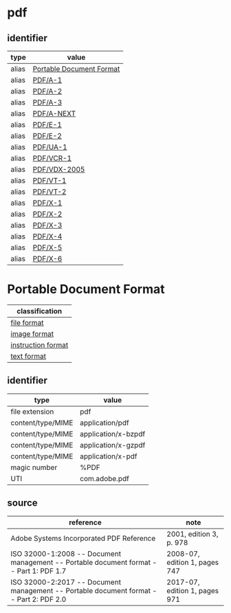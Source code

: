 # pdf

## identifier
| type              | value
| ----------------- | -----
| alias             | [Portable Document Format](#portable-document-format)
| alias             | [PDF/A-1](pdfa.md#pdfa-1)
| alias             | [PDF/A-2](pdfa.md#pdfa-2)
| alias             | [PDF/A-3](pdfa.md#pdfa-3)
| alias             | [PDF/A-NEXT](pdfa.md#pdfa-next)
| alias             | [PDF/E-1](pdfe.md#pdfe-1)
| alias             | [PDF/E-2](pdfe.md#pdfe-2)
| alias             | [PDF/UA-1](pdfua.md#pdfua-1)
| alias             | [PDF/VCR-1](pdfvcr.md#pdfvcr-1)
| alias             | [PDF/VDX-2005](pdfvdx.md#pdfvdx-2005)
| alias             | [PDF/VT-1](pdfvt.md#pdfvt-1)
| alias             | [PDF/VT-2](pdfvt.md#pdfvt-2)
| alias             | [PDF/X-1](pdfx.md#pdf/x-1)
| alias             | [PDF/X-2](pdfx.md#pdf/x-2)
| alias             | [PDF/X-3](pdfx.md#pdf/x-3)
| alias             | [PDF/X-4](pdfx.md#pdf/x-4)
| alias             | [PDF/X-5](pdfx.md#pdf/x-5)
| alias             | [PDF/X-6](pdfx.md#pdf/x-6)

# Portable Document Format
| classification
| --------------
| [file format](file.md)
| [image format](image.md)
| [instruction format](instruction.md)
| [text format](text.md)

## identifier
| type              | value
| ----------------- | -----
| file extension    | pdf
| content/type/MIME | application/pdf
| content/type/MIME | application/x-bzpdf
| content/type/MIME | application/x-gzpdf
| content/type/MIME | application/x-pdf
| magic number      | %PDF
| UTI               | com.adobe.pdf

## source
| reference | note
| --------- | ----
| Adobe Systems Incorporated PDF Reference | 2001, edition 3, p. 978
| ISO 32000-1:2008 -- Document management -- Portable document format -- Part 1: PDF 1.7 | 2008-07, edition 1, pages 747
| ISO 32000-2:2017 -- Document management -- Portable document format -- Part 2: PDF 2.0 | 2017-07, edition 1, pages 971

